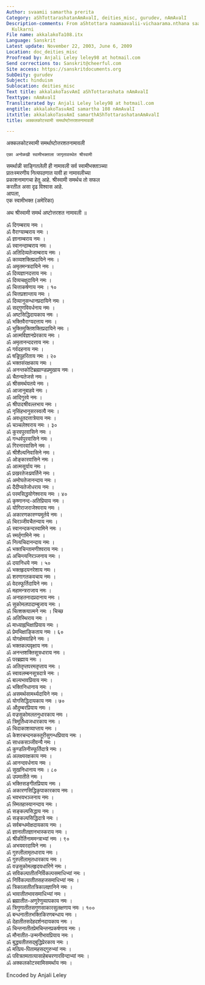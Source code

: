 ```yaml
---
Author: svaamii samartha prerita
Category: aShTottarashatanAmAvalI, deities_misc, gurudev, nAmAvalI
Description-comments: From aShtottara naamaavalii-vichaarama.nthana saara by Shriram
  Kulkarni
File name: akkalakoTa108.itx
Language: Sanskrit
Latest update: November 22, 2003, June 6, 2009
Location: doc_deities_misc
Proofread by: Anjali Leley leley98 at hotmail.com
Send corrections to: Sanskrit@cheerful.com
Site access: https://sanskritdocuments.org
SubDeity: gurudev
Subject: hinduism
Sublocation: deities_misc
Text title: akkalakoTasvAmI aShTottarashata nAmAvalI
Texttype: nAmAvalI
Transliterated by: Anjali Leley leley98 at hotmail.com
engtitle: akkalakoTasvAmI samartha 108 nAmAvalI
itxtitle: akkalakoTasvAmI samarthAShTottarashatanAmAvalI
title: अक्कलकोटस्वामी समर्थाष्टोत्तरशतनामावली

---
```

  
 अक्कलकोटस्वामी समर्थाष्टोत्तरशतनामावली   
  
    एका अनोळखी स्वामीभक्ताला जागृतावस्थेत श्रीस्वामी  
समर्थान्नी साङ्गितलेली ही नामावली सर्व स्वामीभक्ताञ्च्या  
प्रातःस्मरणीय नित्यपठणात यावी हा नामावलीच्या  
प्रकाशनामागचा हेतू आहे. श्रीस्वामी समर्थच तो सफल  
करतील असा दृढ विश्वास आहे.  
          आपला,  
      एक स्वामीभक्त (अमेरिका)  
  
  
  
अथ श्रीस्वामी समर्थ अष्टोत्तरशत नामावली ॥  
  
ॐ दिगम्बराय नमः ।  
ॐ वैराग्याम्बराय नमः ।  
ॐ ज्ञानाम्बराय नमः ।  
ॐ स्वानन्दाम्बराय नमः ।  
ॐ अतिदिव्यतेजाम्बराय नमः ।  
ॐ काव्यशक्तिप्रदायिने नमः ।  
ॐ अमृतमन्त्रदायिने नमः ।  
ॐ दिव्यज्ञानदत्ताय नमः ।  
ॐ दिव्यचक्षुदायिने नमः ।  
ॐ चित्ताकर्षणाय नमः । १०  
ॐ चित्तप्रशान्ताय नमः ।  
ॐ दिव्यानुसन्धानप्रदायिने नमः ।  
ॐ सद्गुणविवर्धनाय नमः ।  
ॐ अष्टसिद्धिदायकाय नमः ।  
ॐ भक्तिवैराग्यदत्ताय नमः ।  
ॐ भुक्तिमुक्तिशक्तिप्रदायिने नमः ।  
ॐ आत्मविज्ञानप्रेरकाय नमः ।  
ॐ अमृतानन्ददत्ताय नमः ।  
ॐ गर्वदहनाय नमः ।  
ॐ षड्रिपुहरिताय नमः । २०  
ॐ भक्तसंरक्षकाय नमः ।  
ॐ अनन्तकोटिब्रह्माण्डप्रमुखाय नमः ।  
ॐ चैतन्यतेजसे नमः ।  
ॐ श्रीसमर्थयतये नमः ।  
ॐ आजानुबाहवे नमः ।  
ॐ आदिगुरवे नमः ।  
ॐ श्रीपादश्रीवल्लभाय नमः ।  
ॐ नृसिंहभानुसरस्वत्यै नमः ।  
ॐ अवधूतदत्तात्रेयाय नमः ।  
ॐ चञ्चलेश्वराय नमः । ३०  
ॐ कुरवपुरवासिने नमः ।  
ॐ गन्धर्वपुरवासिने नमः ।  
ॐ गिरनारवासिने नमः ।  
ॐ श्रीशैल्यनिवासिने नमः ।  
ॐ ओङ्कारवासिने नमः ।  
ॐ आत्मसूर्याय नमः ।  
ॐ प्रखरतेजःप्रवर्तिने नमः ।  
ॐ अमोघतेजानन्दाय नमः ।  
ॐ दैदीप्यतेजोधराय नमः ।  
ॐ परमसिद्धयोगेश्वराय नमः । ४०  
ॐ कृष्णानन्द-अतिप्रियाय नमः ।  
ॐ योगिराजराजेश्वराय नमः ।  
ॐ अकारणकारुण्यमूर्तये नमः ।  
ॐ चिरञ्जीवचैतन्याय नमः ।  
ॐ स्वानन्दकन्दस्वामिने नमः ।  
ॐ स्मर्तृगामिने नमः ।  
ॐ नित्यचिदानन्दाय नमः ।  
ॐ भक्तचिन्तामणीश्वराय नमः ।  
ॐ अचिन्त्यनिरञ्जनाय नमः ।  
ॐ दयानिधये नमः । ५०  
ॐ भक्तहृदयनरेशाय नमः ।  
ॐ शरणागतकवचाय नमः ।  
ॐ वेदस्फूर्तिदायिने नमः ।  
ॐ महामन्त्रराजाय नमः ।  
ॐ अनाहतनादप्रदानाय नमः ।  
ॐ सुकोमलपादाम्बुजाय नमः ।  
ॐ चित्शक्त्यात्मने नमः । चिच्छ  
ॐ अतिस्थिराय नमः ।  
ॐ माध्याह्नभिक्षाप्रियाय नमः ।  
ॐ प्रेमभिक्षाङ्किताय नमः । ६०  
ॐ योगक्षेमवाहिने नमः ।  
ॐ भक्तकल्पवृक्षाय नमः ।  
ॐ अनन्तशक्तिसूत्रधाराय नमः ।  
ॐ परब्रह्माय नमः ।  
ॐ अतितृप्तपरमतृप्ताय नमः ।  
ॐ स्वावलम्बनसूत्रदात्रे नमः ।  
ॐ बाल्यभावप्रियाय नमः ।  
ॐ भक्तिनिधानाय नमः ।  
ॐ असमर्थसामर्थ्यदायिने नमः ।  
ॐ योगसिद्धिदायकाय नमः । ७०  
ॐ औदुम्बरप्रियाय नमः ।  
ॐ वज्रसुकोमलतनुधारकाय नमः ।  
ॐ त्रिमूर्तिध्वजधारकाय नमः ।  
ॐ चिदाकाशव्याप्ताय नमः ।  
ॐ केशरचन्दनकस्तूरीसुगन्धप्रियाय नमः ।  
ॐ साधकसञ्जीवन्यै नमः ।  
ॐ कुण्डलिनीस्फूर्तिदात्रे नमः ।  
ॐ अलक्ष्यरक्षकाय नमः ।  
ॐ आनन्दवर्धनाय नमः ।  
ॐ सुखनिधानाय नमः । ८०  
ॐ उपमातीते नमः ।  
ॐ भक्तिसङ्गीतप्रियाय नमः ।  
ॐ अकारणसिद्धिकृपाकारकाय नमः ।  
ॐ भवभयभञ्जनाय नमः ।  
ॐ स्मितहास्यानन्दाय नमः ।  
ॐ सङ्कल्पसिद्धाय नमः ।  
ॐ सङ्कल्पसिद्धिदात्रे नमः ।  
ॐ सर्वबन्धमोक्षदायकाय नमः ।  
ॐ ज्ञानातीतज्ञानभास्कराय नमः ।  
ॐ श्रीकीर्तिनाममन्त्राभ्यां नमः । ९०  
ॐ अभयवरदायिने नमः ।  
ॐ गुरुलीलामृतधाराय नमः ।  
ॐ गुरुलीलामृतधारकाय नमः ।  
ॐ वज्रसुकोमलहृदयधारिणे नमः ।  
ॐ सविकल्पातीतनिर्विकल्पसमाधिभ्यां नमः ।  
ॐ निर्विकल्पातीतसहजसमाधिभ्यां नमः ।  
ॐ त्रिकालातीतत्रिकालज्ञानिने नमः ।  
ॐ भावातीतभावसमाधिभ्यां नमः ।  
ॐ ब्रह्मातीत-अणुरेणुव्यापकाय नमः ।  
ॐ त्रिगुणातीतसगुणसाकारसुलक्षणाय नमः । १००  
ॐ बन्धनातीतभक्तिकिरणबन्धाय नमः ।  
ॐ देहातीतसदेहदर्शनदायकाय नमः ।  
ॐ चिन्तनातीतप्रेमचिन्तनप्रकर्षणाय नमः ।  
ॐ मौनातीत-उन्मनीभावप्रियाय नमः ।  
ॐ बुद्ध्यतीतसद्बुद्धिप्रेरकाय नमः ।  
ॐ मत्प्रिय-पितामहसद्गुरुभ्यां नमः ।  
ॐ पवित्रतमतात्यासाहेबचरणारविन्दाभ्यां नमः ।  
ॐ अक्कलकोटस्वामिसमर्थाय नमः ।  
  
  
  
 Encoded by Anjali Leley  
  
